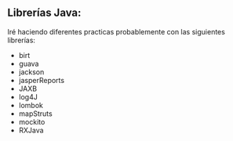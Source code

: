

## Librerías Java:
Iré haciendo diferentes practicas probablemente con las siguientes librerías:
- birt
- guava
- jackson
- jasperReports
- JAXB
- log4J
- lombok
- mapStruts
- mockito
- RXJava
